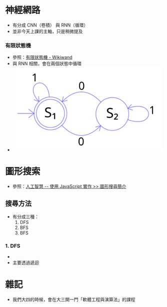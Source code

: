 # 神經網路
* 有分成 CNN（卷積） 與 RNN（循環）
* 並非今天上課的主軸，只是稍微提及

### 有限狀態機
* 參照：[有限狀態機 - Wikiwand](https://www.wikiwand.com/zh-tw/%E6%9C%89%E9%99%90%E7%8A%B6%E6%80%81%E6%9C%BA)
* 與 RNN 相關，會在兩個狀態中循環
* ![](media/DFAexample.svg)

# 圖形搜索
* 參照：[人工智慧 -- 使用 JavaScript 實作 >> 圖形搜尋簡介](https://misavo.com/view/ai/search.md)

## 搜尋方法
* 有分成三種：
    1. DFS
    2. BFS
    3. BFS

### 1. DFS
* 
* 主要透過遞迴


# 雜記
* 我們大四的時候，會在大三開一門「軟體工程與演算法」的課程